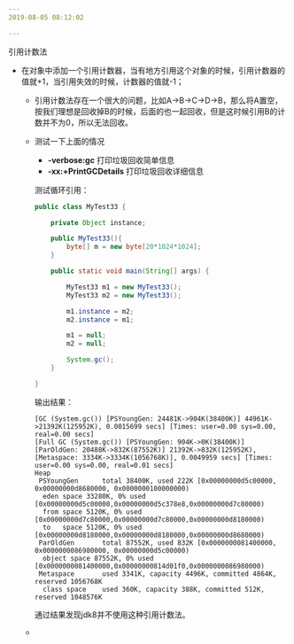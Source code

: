 ```yaml
---
2019-08-05 08:12:02

---
```








引用计数法

- 在对象中添加一个引用计数器，当有地方引用这个对象的时候，引用计数器的值就+1，当引用失效的时候，计数器的值就-1；

  - 引用计数法存在一个很大的问题，比如A->B->C->D->B，那么将A置空，按我们理想是回收掉B的时候，后面的也一起回收，但是这时候引用B的计数并不为0，所以无法回收。

  - 测试一下上面的情况

    - **-verbose:gc**   打印垃圾回收简单信息
    - **-xx:+PrintGCDetails**  打印垃圾回收详细信息

    测试循环引用：

    ```java
    public class MyTest33 {
    
        private Object instance;
    
        public MyTest33(){
            byte[] m = new byte[20*1024*1024];
        }
    
        public static void main(String[] args) {
    
            MyTest33 m1 = new MyTest33();
            MyTest33 m2 = new MyTest33();
    
            m1.instance = m2;
            m2.instance = m1;
    
            m1 = null;
            m2 = null;
    
            System.gc();
        }
    
    }
    ```

    输出结果：

    ```
    [GC (System.gc()) [PSYoungGen: 24481K->904K(38400K)] 44961K->21392K(125952K), 0.0015699 secs] [Times: user=0.00 sys=0.00, real=0.00 secs] 
    [Full GC (System.gc()) [PSYoungGen: 904K->0K(38400K)] [ParOldGen: 20488K->832K(87552K)] 21392K->832K(125952K), [Metaspace: 3334K->3334K(1056768K)], 0.0049959 secs] [Times: user=0.00 sys=0.00, real=0.01 secs] 
    Heap
     PSYoungGen      total 38400K, used 222K [0x00000000d5c00000, 0x00000000d8680000, 0x0000000100000000)
      eden space 33280K, 0% used [0x00000000d5c00000,0x00000000d5c378e8,0x00000000d7c80000)
      from space 5120K, 0% used [0x00000000d7c80000,0x00000000d7c80000,0x00000000d8180000)
      to   space 5120K, 0% used [0x00000000d8180000,0x00000000d8180000,0x00000000d8680000)
     ParOldGen       total 87552K, used 832K [0x0000000081400000, 0x0000000086980000, 0x00000000d5c00000)
      object space 87552K, 0% used [0x0000000081400000,0x00000000814d01f0,0x0000000086980000)
     Metaspace       used 3341K, capacity 4496K, committed 4864K, reserved 1056768K
      class space    used 360K, capacity 388K, committed 512K, reserved 1048576K
    ```

    通过结果发现jdk8并不使用这种引用计数法。

  - 







